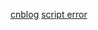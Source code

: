 [cnblog](http://blog.csdn.net/hj7jay/article/details/62215252)
[script error](https://blog.sentry.io/2016/05/17/what-is-script-error)